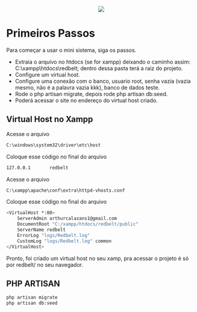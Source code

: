 <p align="center"><img src="https://laravel.com/assets/img/components/logo-laravel.svg"></p>

# Primeiros Passos

Para começar a usar o mini sistema, siga os passos.

- Extraia o arquivo no htdocs (se for xampp) deixando o caminho assim: C:\xampp\htdocs\redbelt; dentro dessa pasta terá a raiz do projeto.
- Configure um virtual host.
- Configure uma conexão com o banco, usuario root, senha vazia (vazia mesmo, não é a palavra vazia kkk), banco de dados teste.
- Rode o php artisan migrate, depois rode php artisan db:seed.
- Poderá acessar o site no endereço do virtual host criado.

## Virtual Host no Xampp

Acesse o arquivo 

```sh
C:\windows\system32\driver\etc\host
```

Coloque esse código no final do arquivo

```sh
127.0.0.1       redbelt
```

Acesse o arquivo

```sh
C:\xampp\apache\conf\extra\httpd-vhosts.conf
```

Coloque esse código no final do arquivo

```sh
<VirtualHost *:80>
    ServerAdmin arthurcalazans1@gmail.com
    DocumentRoot "C:/xampp/htdocs/redbelt/public"
    ServerName redbelt
    ErrorLog "logs/Redbelt.log"
    CustomLog "logs/Redbelt.log" common
</VirtualHost>
```

Pronto, foi criado um virtual host no seu xamp, pra acessar o projeto é só por redbelt/ no seu navegador.


## PHP ARTISAN

```sh
php artisan migrate
php artisan db:seed
```